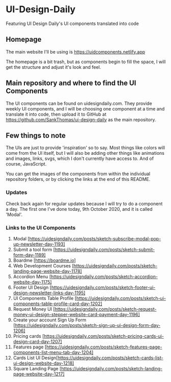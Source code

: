 # UI-Design-Daily

Featuring UI Design Daily's UI components translated into code

## Homepage

The main website I'll be using is https://uidcomponents.netlify.app

The homepage is a bit trash, but as components begin to fill the space, I will get the structure and adjust it's look and feel.

## Main repository and where to find the UI Components

The UI components can be found on uidesigndaily.com. They provide weekly UI components, and I will be choosing one component at a time and translate it into code, then upload it to GitHub at https://github.com/SankThomas/ui-design-daily as the main repository.

## Few things to note

The UIs are just to provide 'inspiration' so to say. Most things like colors will come from the UI itself, but I will also be adding other things like animations and images, links, svgs, which I don't currently have access to. And of course, JavaScript.

You can get the images of the components from within the individual repository folders, or by clicking the links at the end of this README.

### Updates

Check back again for regular updates because I will try to do a component a day. The first one I've done today, 9th October 2020, and it is called 'Modal'.

### Links to the UI Components

1. Modal [https://uidesigndaily.com/posts/sketch-subscribe-modal-pop-up-newsletter-day-1193]
2. Submit a tool form [https://uidesigndaily.com/posts/sketch-submit-form-day-1189]
3. Boardme [https://boardme.io]
4. Web Development Courses [https://uidesigndaily.com/posts/sketch-landing-page-website-day-1178]
5. Accordion Menu [https://uidesigndaily.com/posts/sketch-accordion-website-day-1175]
6. Footer UI Design [https://uidesigndaily.com/posts/sketch-footer-ui-design-newsletter-links-day-1195]
7. UI Components Table Profile [https://uidesigndaily.com/posts/sketch-ui-components-table-profile-card-day-1202]
8. Request Money UI [https://uidesigndaily.com/posts/sketch-request-money-ui-design-stepper-website-card-payment-day-1196]
9. Create your account Sign Up Form [https://uidesigndaily.com/posts/sketch-sign-up-ui-design-form-day-1206]
10. Pricing cards [https://uidesigndaily.com/posts/sketch-pricing-cards-ui-design-card-day-1207]
11. Features page [https://uidesigndaily.com/posts/sketch-features-page-components-list-menu-tab-day-1204]
12. Cards List UI Design[https://uidesigndaily.com/posts/sketch-cards-list-ui-design-website-day-1218]
13. Square Landing Page [https://uidesigndaily.com/posts/sketch-landing-page-website-day-1217]
